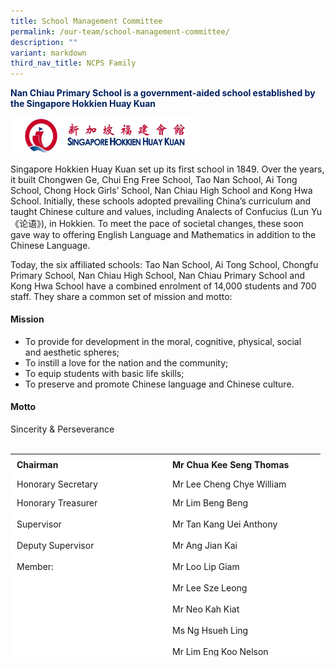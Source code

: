 ```yaml
---
title: School Management Committee
permalink: /our-team/school-management-committee/
description: ""
variant: markdown
third_nav_title: NCPS Family
---
```

<p style="color:#002060"><b>Nan Chiau Primary School is a government-aided school established by the Singapore Hokkien Huay Kuan </b></p>




<img src="/images/OUR%20SCHOOL/SHHK_icon.jpg" style="width:60%">

Singapore Hokkien Huay Kuan set up its first school in 1849. Over the years, it built Chongwen Ge, Chui Eng&nbsp;Free School, Tao Nan School, Ai Tong School, Chong Hock Girls’ School, Nan Chiau High School and Kong&nbsp;Hwa School. Initially, these schools adopted prevailing China’s curriculum and taught Chinese culture and&nbsp;values, including Analects of Confucius (Lun Yu《论语》), in Hokkien. To meet the pace of societal changes,&nbsp;these soon gave way to offering English Language and Mathematics in addition to the Chinese Language.

Today, the six affiliated schools: Tao Nan School, Ai Tong School, Chongfu Primary School, Nan Chiau High&nbsp;School, Nan Chiau Primary School and Kong Hwa School have a combined enrolment of 14,000 students&nbsp;and 700 staff. They share a common set of mission and motto:

#### Mission
*   To provide for development in the moral, cognitive, physical, social and&nbsp;aesthetic spheres;
*   To instill a love for the nation and the community;
*   To equip students with basic life skills;
*   To preserve and promote Chinese language and Chinese culture.

#### Motto
Sincerity &amp; Perseverance
<br>
<br>
<table border="0" style="box-sizing: inherit; border-collapse: collapse; border-spacing: 0px; max-width: 100%; width: 628.85px; overflow-x: auto; height: 324px;"><tbody style="box-sizing: inherit;"><tr style="box-sizing: inherit; background: rgb(255, 255, 255); height: 24px;"><td style="box-sizing: inherit; padding: 5px 10px; width: 229px; height: 24px;"><strong style="box-sizing: inherit; font-weight: 700;">Chairman</strong></td><td style="box-sizing: inherit; padding: 5px 10px; width: 227px; height: 24px;"><strong style="box-sizing: inherit; font-weight: 700;">Mr Chua Kee Seng Thomas</strong></td></tr><tr style="box-sizing: inherit; background: rgb(255, 255, 255);"><td style="box-sizing: inherit; padding: 5px 10px; width: 229px;">Honorary Secretary</td><td style="box-sizing: inherit; padding: 5px 10px; width: 227px;">Mr Lee Cheng Chye William</td></tr><tr style="box-sizing: inherit; background: rgb(255, 255, 255); height: 24px;"><td style="box-sizing: inherit; padding: 5px 10px; width: 229px; height: 24px;">Honorary Treasurer</td><td style="box-sizing: inherit; padding: 5px 10px; width: 227px; height: 24px;">Mr Lim Beng Beng</td></tr><tr style="box-sizing: inherit; background: rgb(255, 255, 255); height: 24px;"><td style="box-sizing: inherit; padding: 5px 10px; width: 229px; height: 24px;">Supervisor</td><td style="box-sizing: inherit; padding: 5px 10px; width: 227px; height: 24px;">Mr Tan Kang Uei Anthony</td></tr><tr style="box-sizing: inherit; background: rgb(255, 255, 255); height: 24px;"><td style="box-sizing: inherit; padding: 5px 10px; width: 229px; height: 24px;">Deputy Supervisor</td><td style="box-sizing: inherit; padding: 5px 10px; width: 227px; height: 24px;">Mr Ang Jian Kai</td></tr><tr style="box-sizing: inherit; background: rgb(255, 255, 255); height: 24px;"><td style="box-sizing: inherit; padding: 5px 10px; width: 229px; height: 24px;">Member:</td><td style="box-sizing: inherit; padding: 5px 10px; width: 227px; height: 24px;">Mr Loo Lip Giam</td></tr><tr style="box-sizing: inherit; background: rgb(255, 255, 255); height: 24px;"><td style="box-sizing: inherit; padding: 5px 10px; width: 229px; height: 24px;"></td><td style="box-sizing: inherit; padding: 5px 10px; width: 227px; height: 24px;">Mr Lee Sze Leong</td></tr><tr style="box-sizing: inherit; background: rgb(255, 255, 255); height: 24px;"><td style="box-sizing: inherit; padding: 5px 10px; width: 229px; height: 24px;"></td><td style="box-sizing: inherit; padding: 5px 10px; width: 227px; height: 24px;">Mr Neo Kah Kiat</td></tr><tr style="box-sizing: inherit; background: rgb(255, 255, 255); height: 24px;"><td style="box-sizing: inherit; padding: 5px 10px; width: 229px; height: 24px;"></td><td style="box-sizing: inherit; padding: 5px 10px; width: 227px; height: 24px;">Ms Ng Hsueh Ling</td></tr><tr style="box-sizing: inherit; background: rgb(255, 255, 255); height: 24px;"><td style="box-sizing: inherit; padding: 5px 10px; width: 229px; height: 24px;"></td><td style="box-sizing: inherit; padding: 5px 10px; width: 227px; height: 24px;">Mr Lim Eng Koo Nelson</td></tr><tr style="box-sizing: inherit; background: rgb(255, 255, 255); height: 24px;"><td style="box-sizing: inherit; padding: 5px 10px; width: 229px; height: 24px;"></td><td style="box-sizing: inherit; padding: 5px 10px; width: 227px; height: 24px;">Mr Kenneth Goi</td></tr><tr style="box-sizing: inherit; background: rgb(255, 255, 255); height: 24px;"><td style="box-sizing: inherit; padding: 5px 10px; width: 229px; height: 24px;"></td><td style="box-sizing: inherit; padding: 5px 10px; width: 227px; height: 24px;">Mr Lawrence Tan</td></tr><tr style="box-sizing: inherit; background: rgb(255, 255, 255); height: 24px;"><td style="box-sizing: inherit; padding: 5px 10px; width: 229px; height: 24px;"></td><td style="box-sizing: inherit; padding: 5px 10px; width: 227px; height: 24px;">Mr Yap Kok Cheng</td></tr><tr style="box-sizing: inherit; background: rgb(255, 255, 255); height: 24px;"><td style="box-sizing: inherit; padding: 5px 10px; width: 229px; height: 24px;"></td><td style="box-sizing: inherit; padding: 5px 10px; width: 227px; height: 24px;">Ms Tan Ee Li Joyce</td></tr></tbody></table>